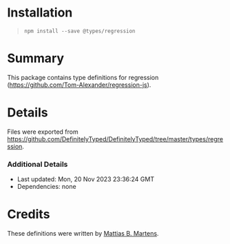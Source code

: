 # Installation
> `npm install --save @types/regression`

# Summary
This package contains type definitions for regression (https://github.com/Tom-Alexander/regression-js).

# Details
Files were exported from https://github.com/DefinitelyTyped/DefinitelyTyped/tree/master/types/regression.

### Additional Details
 * Last updated: Mon, 20 Nov 2023 23:36:24 GMT
 * Dependencies: none

# Credits
These definitions were written by [Mattias B. Martens](https://github.com/MattiasMartens).
